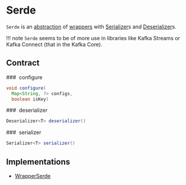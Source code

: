 # Serde

`Serde` is an [abstraction](#contract) of [wrappers](#implementations) with [Serializer](#serializer)s and [Deserializer](#deserializer)s.

!!! note
    `Serde` seems to be of more use in libraries like Kafka Streams or Kafka Connect (that in the Kafka Core).

## Contract

### <span id="configure"> configure

```java
void configure(
  Map<String, ?> configs,
  boolean isKey)
```

### <span id="deserializer"> deserializer

```java
Deserializer<T> deserializer()
```

### <span id="serializer"> serializer

```java
Serializer<T> serializer()
```

## Implementations

* [WrapperSerde](Serdes.md#WrapperSerde)
